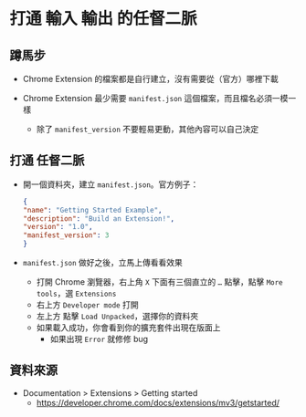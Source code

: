 # 打通 輸入 輸出 的任督二脈

## 蹲馬步

* Chrome Extension 的檔案都是自行建立，沒有需要從（官方）哪裡下載

* Chrome Extension 最少需要 `manifest.json` 這個檔案，而且檔名必須一模一樣
  * 除了 `manifest_version` 不要輕易更動，其他內容可以自己決定


## 打通 任督二脈
 
* 開一個資料夾，建立 `manifest.json`。官方例子：
  
  ```json
  {
  "name": "Getting Started Example",
  "description": "Build an Extension!",
  "version": "1.0",
  "manifest_version": 3
  }
  ```

* `manifest.json` 做好之後，立馬上傳看看效果
  * 打開 Chrome 瀏覽器，右上角 `X` 下面有三個直立的 `…` 點擊，點擊 `More tools`，選 `Extensions`
  * 右上方 `Developer mode` 打開
  * 左上方 點擊 `Load Unpacked`，選擇你的資料夾
  * 如果載入成功，你會看到你的擴充套件出現在版面上
    * 如果出現 `Error` 就修修 bug

## 資料來源

* Documentation > Extensions > Getting started
  * https://developer.chrome.com/docs/extensions/mv3/getstarted/
